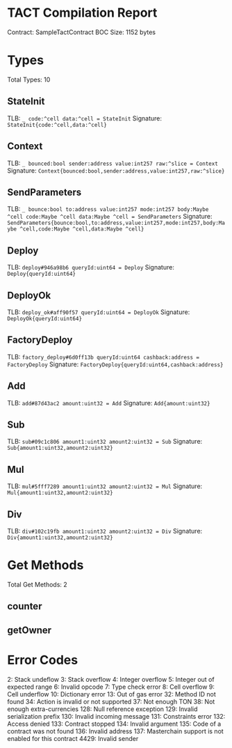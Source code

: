 # TACT Compilation Report
Contract: SampleTactContract
BOC Size: 1152 bytes

# Types
Total Types: 10

## StateInit
TLB: `_ code:^cell data:^cell = StateInit`
Signature: `StateInit{code:^cell,data:^cell}`

## Context
TLB: `_ bounced:bool sender:address value:int257 raw:^slice = Context`
Signature: `Context{bounced:bool,sender:address,value:int257,raw:^slice}`

## SendParameters
TLB: `_ bounce:bool to:address value:int257 mode:int257 body:Maybe ^cell code:Maybe ^cell data:Maybe ^cell = SendParameters`
Signature: `SendParameters{bounce:bool,to:address,value:int257,mode:int257,body:Maybe ^cell,code:Maybe ^cell,data:Maybe ^cell}`

## Deploy
TLB: `deploy#946a98b6 queryId:uint64 = Deploy`
Signature: `Deploy{queryId:uint64}`

## DeployOk
TLB: `deploy_ok#aff90f57 queryId:uint64 = DeployOk`
Signature: `DeployOk{queryId:uint64}`

## FactoryDeploy
TLB: `factory_deploy#6d0ff13b queryId:uint64 cashback:address = FactoryDeploy`
Signature: `FactoryDeploy{queryId:uint64,cashback:address}`

## Add
TLB: `add#87d43ac2 amount:uint32 = Add`
Signature: `Add{amount:uint32}`

## Sub
TLB: `sub#09c1c806 amount1:uint32 amount2:uint32 = Sub`
Signature: `Sub{amount1:uint32,amount2:uint32}`

## Mul
TLB: `mul#5fff7289 amount1:uint32 amount2:uint32 = Mul`
Signature: `Mul{amount1:uint32,amount2:uint32}`

## Div
TLB: `div#102c19fb amount1:uint32 amount2:uint32 = Div`
Signature: `Div{amount1:uint32,amount2:uint32}`

# Get Methods
Total Get Methods: 2

## counter

## getOwner

# Error Codes
2: Stack undeflow
3: Stack overflow
4: Integer overflow
5: Integer out of expected range
6: Invalid opcode
7: Type check error
8: Cell overflow
9: Cell underflow
10: Dictionary error
13: Out of gas error
32: Method ID not found
34: Action is invalid or not supported
37: Not enough TON
38: Not enough extra-currencies
128: Null reference exception
129: Invalid serialization prefix
130: Invalid incoming message
131: Constraints error
132: Access denied
133: Contract stopped
134: Invalid argument
135: Code of a contract was not found
136: Invalid address
137: Masterchain support is not enabled for this contract
4429: Invalid sender